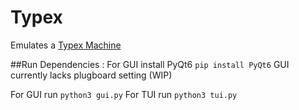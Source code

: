 # Typex

Emulates a [Typex Machine](https://en.wikipedia.org/wiki/Typex)

##Run
Dependencies : For GUI install PyQt6 `pip install PyQt6`
GUI currently lacks plugboard setting (WIP)

For GUI run `python3 gui.py`
For TUI run `python3 tui.py`
